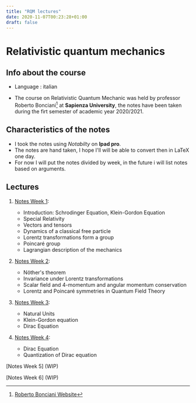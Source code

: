 ```yaml
---
title: "RQM lectures"
date: 2020-11-07T00:23:28+01:00
draft: false
---
```



# Relativistic quantum mechanics

## Info about the course

* Language : italian

* The course on Relativistic Quantum Mechanic was held by professor Roberto Bonciani[^1] at **Sapienza University**, the notes have been taken during the firt semester of academic year 2020/2021.

## Characteristics of the notes

- I took the notes using _Notabilty_ on **Ipad pro**.
- The notes are hand taken, I hope I'll will be able to convert then in LaTeX one day.
- For now I will put the notes divided by week, in the future i will list notes based on arguments.


## Lectures

1. [Notes Week 1](/RQM_lectures/RQM01.pdf):
    - Introduction: Schrodinger Equation, Klein-Gordon Equation
    - Special Relativity
    - Vectors and tensors
    - Dynamics of a classical free particle
    - Lorentz transformations form a group
    - Poincaré group
    - Lagrangian description of the mechanics



2. [Notes Week 2](/RQM_lectures/RQM02.pdf):
    - Nöther's theorem
    - Invariance under Lorentz transformations
    - Scalar field and 4-momentum and angular momentum conservation
    - Lorentz and Poincaré symmetries in Quantum Field Theory



3. [Notes Week 3](/RQM_lectures/RQM03.pdf):
    - Natural Units
    - Klein-Gordon equation
    - Dirac Equation



4. [Notes Week 4](/RQM_lectures/RQM04.pdf):
    - Dirac Equation
    - Quantization of Dirac equation



[Notes Week 5] (WIP)



[Notes Week 6] (WIP)

[^1]: [Roberto Bonciani Website](http://www.roma1.infn.it/~boncianr/index.html)